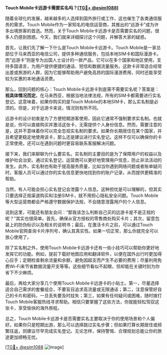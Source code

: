 **Touch Mobile卡远游卡需要实名吗？[[TG💪+ @esim1088](https://t.me/s/esim1088)]**

随着全球化的发展，越来越多的人选择到国外旅行或工作，这也催生了各类通信服务的需求。Touch Mobile作为一家知名的电信运营商，其推出的“远游卡”成为许多出境旅客的首选。然而，关于Touch Mobile卡远游卡是否需要实名的问题，很多人仍感到困惑。今天，我们就来详细探讨这个问题，并解答大家的疑惑。

首先，让我们先了解一下什么是Touch Mobile卡远游卡。Touch Mobile是一家总部位于马来西亚的电信公司，提供多种通信服务，包括本地SIM卡和国际漫游卡。而“远游卡”则是专为出国人士设计的一款产品，它可以在多个国家和地区使用，支持多国语言，为用户提供便捷的通话、短信和数据流量服务。这款卡非常适合经常出差或旅游的人群，因为它能够帮助用户避免高昂的国际漫游费用，同时还能享受较为实惠的本地通话资费。

那么，回到问题的核心：Touch Mobile卡远游卡到底需不需要实名呢？答案是：**视具体情况而定**。在马来西亚，根据当地法律法规，所有的SIM卡都需要进行实名登记。这意味着，如果你购买的是Touch Mobile的本地SIM卡，那么实名制是必须的。但是，对于远游卡来说，情况则有所不同。

远游卡的设计初衷是为了方便短期游客使用，因此它通常不强制要求实名制。也就是说，你可以直接购买并激活这张卡，无需提供个人身份信息。然而，需要注意的是，这并不意味着你可以完全忽视实名制的要求。如果你长期居住在某个国家，并且希望更稳定地使用该卡，那么还是建议进行实名登记。这样不仅可以确保你的卡正常使用，还可以在遇到问题时更容易联系客服解决问题。

接下来，我们来聊聊为什么要实名。实名制的主要目的是为了保障用户的权益以及维护社会治安。通过实名登记，运营商可以更好地管理用户信息，防止非法活动的发生。此外，实名制也有助于提高服务质量，比如当你遇到网络问题或者账单疑问时，客服人员可以通过你的实名信息更快地找到你的账户记录，从而提供更精准的帮助。

当然，有人可能会担心实名登记会泄露个人信息。这种担忧是可以理解的，但其实只要选择正规渠道购买和注册SIM卡，就不用担心隐私安全问题。Touch Mobile等大型运营商都会严格遵守数据保护法规，不会随意泄露用户的个人信息。

说到这里，可能还有朋友会问：“那我该怎么判断自己买的远游卡是不是正规的呢？”其实也很简单。首先，确保从官方授权的零售商处购买卡片；其次，留意包装上的防伪标识以及相关的说明书；最后，在激活卡片之前，可以通过Touch Mobile官网查询卡片序列号，确认其真实性。如果一切正常，那么你就完全可以放心使用了。

除了实名制之外，使用Touch Mobile卡远游卡还有一些小技巧可以帮助你更好地发挥它的功能。例如，提前下载好地图应用和翻译软件，以便在国外出行时更加得心应手；定期检查剩余流量和余额，避免因超支而产生不必要的费用；尽量利用免费Wi-Fi来节省数据流量开支等等。这些细节看似不起眼，但却能在关键时刻为你省下不少麻烦。

最后，再给大家分享几个使用Touch Mobile卡远游卡的小贴士。第一，尽量选择适合自己需求的套餐组合，不要盲目追求高流量或无限通话；第二，注意保管好自己的卡片和密码，一旦丢失要及时挂失；第三，如果有任何疑问或困难，随时拨打Touch Mobile客服热线寻求帮助。相信只要掌握了这些方法，你就能轻松驾驭这张卡，享受愉快的海外旅程。

总之，Touch Mobile卡远游卡是否需要实名主要取决于你的使用场景和个人偏好。如果你只是短期出游，那么可以选择跳过实名步骤；但如果打算长期居住或频繁往返，则建议尽早完成实名登记。无论怎样，保持警惕、合理规划总能让你的旅途更加顺畅无忧。

[[TG💪+ @esim1088](https://t.me/s/esim1088) ![Image](https://i.postimg.cc/4NQfJmqS/Snipaste-2025-05-13-00-14-12.png)]